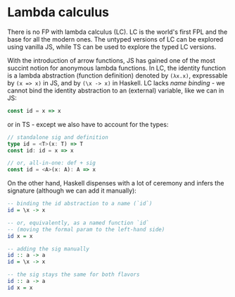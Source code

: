 # Lambda calculus

There is no FP with lambda calculus (LC). LC is the world's first FPL and the base for all the modern ones. The untyped versions of LC can be explored using vanilla JS, while TS can be used to explore the typed LC versions.

With the introduction of arrow functions, JS has gained one of the most succint notion for anonymous lambda functions. In LC, the identity function is a lambda abstraction (function definition) denoted by `(λx.x)`, expressable by `(x => x)` in JS, and by `(\x -> x)` in Haskell. LC lacks *name binding* - we cannot bind the identity abstraction to an (external) variable, like we can in JS:

```js
const id = x => x
```

or in TS - except we also have to account for the types:

```ts
// standalone sig and definition
type id = <T>(x: T) => T
const id: id = x => x

// or, all-in-one: def + sig
const id = <A>(x: A): A => x
```

On the other hand, Haskell dispenses with a lot of ceremony and infers the signature (although we can add it manually):

```hs
-- binding the id abstraction to a name (`id`)
id = \x -> x

-- or, equivalently, as a named function `id`
-- (moving the formal param to the left-hand side)
id x = x

-- adding the sig manually
id :: a -> a
id = \x -> x

-- the sig stays the same for both flavors
id :: a -> a
id x = x
```
